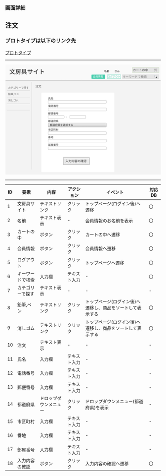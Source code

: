 ### 画面詳細
## 注文
### プロトタイプは以下のリンク先
[プロトタイプ](https://www.figma.com/proto/ZBReba9UB4XT2DDuA352MB/%E6%96%87%E6%88%BF%E5%85%B7%E3%82%B5%E3%82%A4%E3%83%88?node-id=42%3A146&scaling=scale-down&page-id=0%3A1&starting-point-node-id=42%3A146&show-proto-sidebar=1)
*****
<img src="img/注文.png">

*****

| ID | 要素 | 内容 | アクション | イベント | 対応DB |
|-----|-----|------|------------|----------|-------|
|1    |文房具サイト|テキストリンク|クリック|トップページ(ログイン後)へ遷移|〇|
|2    |名前|テキスト表示|-|会員情報のお名前を表示|〇|
|3    |カートの中|ボタン|クリック|カートの中へ遷移|〇|
|4    |会員情報|ボタン|クリック|会員情報へ遷移|〇|
|5    |ログアウト|ボタン|クリック|トップページへ遷移|〇|
|6    |キーワードで検索|入力欄|テキスト入力|-|〇|
|7    |カテゴリーで探す|テキスト表示|-|-|-|
|8    |鉛筆,ペン|テキストリンク|クリック|トップページ(ログイン後)へ遷移し、商品をソートして表示する|〇|
|9    |消しゴム|テキストリンク|クリック|トップページ(ログイン後)へ遷移し、商品をソートして表示する|〇|
|10   |注文|テキスト表示|-|-|-|
|11   |氏名|入力欄|テキスト入力|-|-|
|12   |電話番号|入力欄|テキスト入力|-|-|
|13   |郵便番号|入力欄|テキスト入力|-|-|
|14   |都道府県|ドロップダウンメニュー|クリック|ドロップダウンメニュー(都道府県)を表示|-|
|15   |市区町村|入力欄|テキスト入力|-|-|
|16   |番地|入力欄|テキスト入力|-|-|
|17   |部屋番号|入力欄|テキスト入力|-|-|
|18   |入力内容の確認|ボタン|クリック|入力内容の確認へ遷移|〇|
